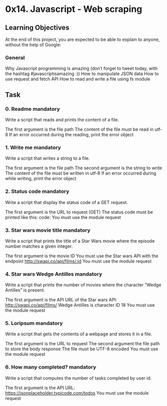 # 0x14. Javascript - Web scraping

## Learning Objectives

At the end of this project, you are expected to be able to explain to anyone, without the help of Google:

### General

Why Javascript programming is amazing (don’t forget to tweet today, with the hashtag #javascriptisamazing :))
How to manipulate JSON data
How to use request and fetch API
How to read and write a file using fs module

## Task 

### 0. Readme mandatory

Write a script that reads and prints the content of a file.

The first argument is the file path
The content of the file must be read in utf-8
If an error occurred during the reading, print the error object

### 1. Write me mandatory

Write a script that writes a string to a file.

The first argument is the file path
The second argument is the string to write
The content of the file must be written in utf-8
If an error occurred during while writing, print the error object

### 2. Status code mandatory

Write a script that display the status code of a GET request.

The first argument is the URL to request (GET)
The status code must be printed like this: code: <status code>
You must use the module request

### 3. Star wars movie title mandatory

Write a script that prints the title of a Star Wars movie where the episode number matches a given integer.

The first argument is the movie ID
You must use the Star wars API with the endpoint http://swapi.co/api/films/:id
You must use the module request

### 4. Star wars Wedge Antilles mandatory

Write a script that prints the number of movies where the character “Wedge Antilles” is present.

The first argument is the API URL of the Star wars API: http://swapi.co/api/films/
Wedge Antilles is character ID 18
You must use the module request

### 5. Loripsum mandatory

Write a script that gets the contents of a webpage and stores it in a file.

The first argument is the URL to request
The second argument the file path to store the body response
The file must be UTF-8 encoded
You must use the module request

### 6. How many completed? mandatory

Write a script that computes the number of tasks completed by user id.

The first argument is the API URL: https://jsonplaceholder.typicode.com/todos
You must use the module request
